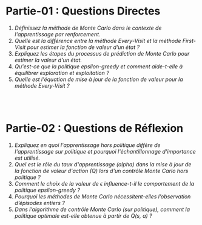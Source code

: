 # **Partie-01 : Questions Directes**


1. *Définissez la méthode de Monte Carlo dans le contexte de l'apprentissage par renforcement.*
2. *Quelle est la différence entre la méthode Every-Visit et la méthode First-Visit pour estimer la fonction de valeur d’un état ?*
3. *Expliquez les étapes du processus de prédiction de Monte Carlo pour estimer la valeur d'un état.*
4. *Qu'est-ce que la politique epsilon-greedy et comment aide-t-elle à équilibrer exploration et exploitation ?*
5. *Quelle est l'équation de mise à jour de la fonction de valeur pour la méthode Every-Visit ?*


<br/>
<br/>


# **Partie-02 : Questions de Réflexion**


1. *Expliquez en quoi l'apprentissage hors politique diffère de l'apprentissage sur politique et pourquoi l'échantillonnage d'importance est utilisé.*
2. *Quel est le rôle du taux d'apprentissage (alpha) dans la mise à jour de la fonction de valeur d'action (Q) lors d'un contrôle Monte Carlo hors politique ?*
3. *Comment le choix de la valeur de $\epsilon$ influence-t-il le comportement de la politique epsilon-greedy ?*
4. *Pourquoi les méthodes de Monte Carlo nécessitent-elles l’observation d’épisodes entiers ?*
5. *Dans l’algorithme de contrôle Monte Carlo (sur politique), comment la politique optimale est-elle obtenue à partir de Q(s, a) ?*
